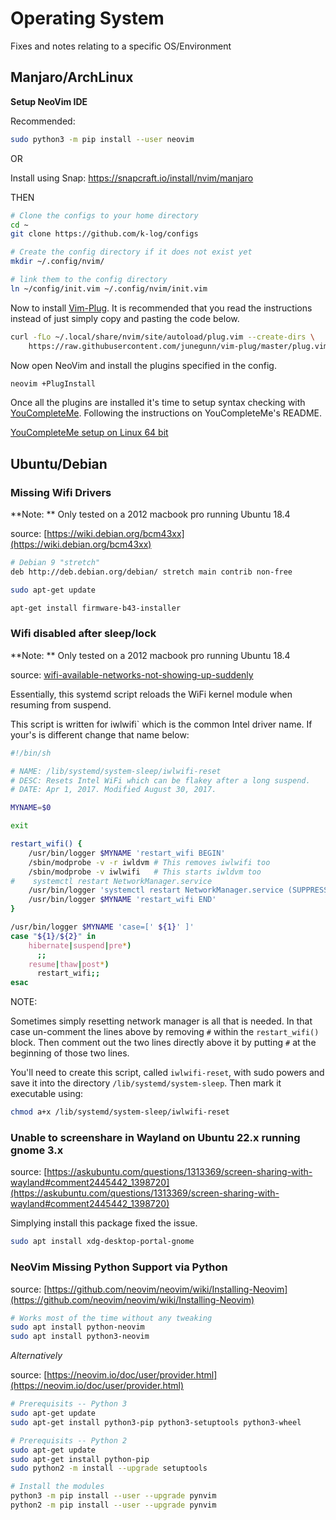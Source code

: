 # Operating System 
Fixes and notes relating to a specific OS/Environment

## Manjaro/ArchLinux

**Setup NeoVim IDE**

Recommended:

```bash
sudo python3 -m pip install --user neovim
```

OR

Install using Snap: https://snapcraft.io/install/nvim/manjaro

THEN

```bash
# Clone the configs to your home directory
cd ~
git clone https://github.com/k-log/configs

# Create the config directory if it does not exist yet
mkdir ~/.config/nvim/

# link them to the config directory
ln ~/config/init.vim ~/.config/nvim/init.vim
```

Now to install [Vim-Plug](https://github.com/junegunn/vim-plug). It is recommended that you read the instructions instead of just simply copy and pasting the code below.

```bash
curl -fLo ~/.local/share/nvim/site/autoload/plug.vim --create-dirs \
    https://raw.githubusercontent.com/junegunn/vim-plug/master/plug.vim
```

Now open NeoVim and install the plugins specified in the config.

```bash
neovim +PlugInstall
```

Once all the plugins are installed it's time to setup syntax checking with [YouCompleteMe](https://github.com/ycm-core/YouCompleteMe). Following the instructions on YouCompleteMe's README.

[YouCompleteMe setup on Linux 64 bit](https://github.com/ycm-core/YouCompleteMe#linux-64-bit)




## Ubuntu/Debian


### Missing Wifi Drivers

**Note: ** Only tested on a 2012 macbook pro running Ubuntu 18.4

source: [https://wiki.debian.org/bcm43xx](https://wiki.debian.org/bcm43xx)

```bash
# Debian 9 "stretch"
deb http://deb.debian.org/debian/ stretch main contrib non-free

sudo apt-get update

apt-get install firmware-b43-installer
```

### Wifi disabled after sleep/lock

**Note: ** Only tested on a 2012 macbook pro running Ubuntu 18.4

source: [wifi-available-networks-not-showing-up-suddenly](https://askubuntu.com/questions/951261/wifi-available-networks-not-showing-up-suddenly/)

Essentially, this systemd script reloads the WiFi kernel module when resuming from suspend.

This script is written for iwlwifi` which is the common Intel driver name. If your's is different change that name below:

```bash
#!/bin/sh

# NAME: /lib/systemd/system-sleep/iwlwifi-reset
# DESC: Resets Intel WiFi which can be flakey after a long suspend.
# DATE: Apr 1, 2017. Modified August 30, 2017.

MYNAME=$0

exit

restart_wifi() {
    /usr/bin/logger $MYNAME 'restart_wifi BEGIN'
    /sbin/modprobe -v -r iwldvm # This removes iwlwifi too
    /sbin/modprobe -v iwlwifi   # This starts iwldvm too
#    systemctl restart NetworkManager.service
    /usr/bin/logger 'systemctl restart NetworkManager.service (SUPPRESSED)'
    /usr/bin/logger $MYNAME 'restart_wifi END'
}

/usr/bin/logger $MYNAME 'case=[' ${1}' ]'
case "${1}/${2}" in
    hibernate|suspend|pre*)
      ;;
    resume|thaw|post*)
      restart_wifi;;
esac
```
NOTE: 

Sometimes simply resetting network manager is all that is needed. In that case un-comment the lines above by removing `#` within the `restart_wifi()` block. 
Then comment out the two lines directly above it by putting `#` at the beginning of those two lines.

You'll need to create this script, called `iwlwifi-reset`, with sudo powers and save it into the directory `/lib/systemd/system-sleep`. Then mark it executable using:

```bash
chmod a+x /lib/systemd/system-sleep/iwlwifi-reset
```

### Unable to screenshare in Wayland on Ubuntu 22.x running gnome 3.x

source: [https://askubuntu.com/questions/1313369/screen-sharing-with-wayland#comment2445442_1398720](https://askubuntu.com/questions/1313369/screen-sharing-with-wayland#comment2445442_1398720)

Simplying install this package fixed the issue.

```bash
sudo apt install xdg-desktop-portal-gnome
```


### NeoVim Missing Python Support via Python

source: [https://github.com/neovim/neovim/wiki/Installing-Neovim](https://github.com/neovim/neovim/wiki/Installing-Neovim)

```bash
# Works most of the time without any tweaking
sudo apt install python-neovim
sudo apt install python3-neovim
```

*Alternatively*

source: [https://neovim.io/doc/user/provider.html](https://neovim.io/doc/user/provider.html)


```bash
# Prerequisits -- Python 3
sudo apt-get update
sudo apt-get install python3-pip python3-setuptools python3-wheel
```

```bash
# Prerequisits -- Python 2
sudo apt-get update
sudo apt-get install python-pip
sudo python2 -m install --upgrade setuptools
```

```bash
# Install the modules
python3 -m pip install --user --upgrade pynvim
python2 -m pip install --user --upgrade pynvim
```

